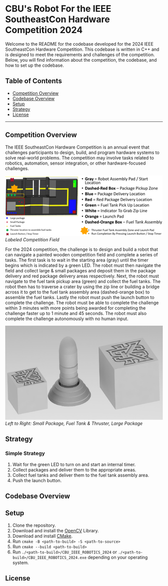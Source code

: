 # CBU's Robot For the IEEE SoutheastCon Hardware Competition 2024

Welcome to the README for the codebase developed for the 2024 IEEE SoutheastCon Hardware Competition. This codebase is written in C++ and is designed to meet the requirements and challenges of the competition. Below, you will find information about the competition, the codebase, and how to set up the codebase.

## Table of Contents
- [Competition Overview](#competition-overview)
- [Codebase Overview](#codebase-overview)
- [Setup](#setup)
- [Strategy](#strategy)
- [License](#license)

---

## Competition Overview

The IEEE SoutheastCon Hardware Competition is an annual event that challenges participants to design, build, and program hardware systems to solve real-world problems. The competition may involve tasks related to robotics, automation, sensor integration, or other hardware-focused challenges.

![image of competition field with labels](./images/labeled_comp_field.png)
*Labeled Competition Field*

For the 2024 competition, the challenge is to design and build a robot that can navigate a painted wooden competition field and complete a series of tasks. The first task is to wait in the starting area (gray) until the timer begins which is indicated by a green LED. The robot must then navigate the field and collect large & small packages and deposit them in the package delivery and red package delivery areas respectively. Next, the robot must navigate to the fuel tank pickup area (green) and collect the fuel tanks. The robot then has to traverse a crater by using the zip line or building a bridge across it to get to the fuel tank assembly area (dashed-orange box) to assemble the fuel tanks. Lastly the robot must push the launch button to complete the challenge. The robot must be able to complete the challenge within 3 minutes with more points being awarded for completing the challenge faster up to 1 minute and 45 seconds. The robot must also complete the challenge autonomously with no human input.

![image of competition objects](./images/comp_objects.png)
*Left to Right: Small Package, Fuel Tank & Thruster, Large Package*

## Strategy

### Simple Strategy

1. Wait for the green LED to turn on and start an internal timer.
1. Collect packages and deliver them to the appropriate areas.
1. Collect fuel tanks and deliver them to the fuel tank assembly area.
1. Push the launch button.

## Codebase Overview

## Setup

1. Clone the repository.
1. Download and install the [OpenCV](https://opencv.org/releases/) Library.
1. Download and install [CMake](https://cmake.org/download/).
1. Run `cmake -B <path-to-build> -S <path-to-source>`
1. Run `cmake --build <path-to-build>`
1. Run `./<path-to-build>/CBU_IEEE_ROBOTICS_2024` or `./<path-to-build>/CBU_IEEE_ROBOTICS_2024.exe` depending on your operating system.

## License

